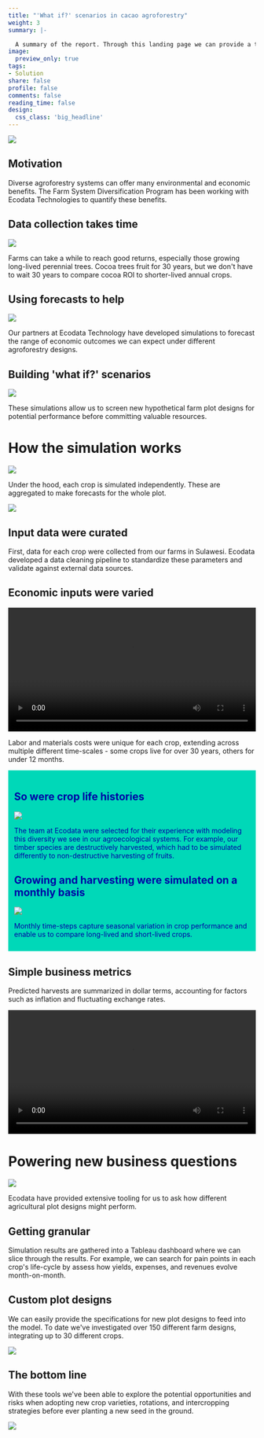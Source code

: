 ```yaml
---
title: "'What if?' scenarios in cacao agroforestry"
weight: 3
summary: |- 

  A summary of the report. Through this landing page we can provide a table of contents of multiple reports, spanning different projects. You can click the image or report title to dive in, or access reports through the upper navigation bar.
image:
  preview_only: true
tags:
- Solution
share: false
profile: false
comments: false
reading_time: false
design:
  css_class: 'big_headline'
---
```


<style>
p.caption {
  font-size: 0.8em;
  padding: 0px 0px 40px 0px;
}
qt {
  color: #525252;
}
</style>

<img src="landscape.jpg" style="border-radius: 5%;" />

## Motivation

Diverse agroforestry systems can offer many environmental and economic benefits. The Farm System Diversification Program has been working with Ecodata Technologies to quantify these benefits.

## Data collection takes time

<img src="collection.jpg" style="border-radius: 5%;" />

Farms can take a while to reach good returns, especially those growing long-lived perennial trees. Cocoa trees fruit for 30 years, but we don't have to wait 30 years to compare cocoa ROI to shorter-lived annual crops.

## Using forecasts to help

<!-- The webm version loses the pause at the end, so I've retained gifs for the timelapse animations. Just uncomment to revert to the webms. -->

<!-- <video autoplay loop style="width:100%" controls src="cocoa_sim.webm"></video> -->

<img src="cocoa_mars.gif" />

Our partners at Ecodata Technology have developed simulations to forecast the range of economic outcomes we can expect under different agroforestry designs.

## Building 'what if?' scenarios

<img src="nursury.jpg" style="border-radius: 5%;" />

These simulations allow us to screen new hypothetical farm plot designs for potential performance before committing valuable resources.

# How the simulation works

<!-- The webm version loses the pause at the end, so I've retained gifs for the two timelapse animations. Just uncomment to revert to the webms. -->

<!-- <video autoplay loop style="width:100%" controls src="facet_time.webm"></video> -->

<img src="facet_mars.gif" />

Under the hood, each crop is simulated independently. These are aggregated to make forecasts for the whole plot.

<img src="agg_mars.gif" />

## Input data were curated

First, data for each crop were collected from our farms in Sulawesi. Ecodata developed a data cleaning pipeline to standardize these parameters and validate against external data sources.

## Economic inputs were varied

<video autoplay loop style="width:100%" controls src="inputs.webm"></video>

Labor and materials costs were unique for each crop, extending across multiple different time-scales - some crops live for over 30 years, others for under 12 months.

<!-- Have to use html tags rather than markdown to get the coloured box panels to look right. Copy them or just let me know which bits you'd like in boxes and I'll do it tomorrow. -->

<div style="background-color:  #00D8B8; color: #0000A5; padding: 12px">

<h2 style="color: #0000A5"> So were crop life histories </h2>

<img src="thinning.jpeg" style="border-radius: 5%;" />

The team at Ecodata were selected for their experience with modeling this diversity we see in our agroecological systems. For example, our timber species are destructively harvested, which had to be simulated differently to non-destructive harvesting of fruits.

<h2 style="color: #0000A5"> Growing and harvesting were simulated on a monthly basis </h2>

<img src="run_sim.gif" />

Monthly time-steps capture seasonal variation in crop performance and enable us to compare long-lived and short-lived crops.

</div>

## Simple business metrics

Predicted harvests are summarized in dollar terms, accounting for factors such as inflation and fluctuating exchange rates.

<video autoplay loop style="width:100%" controls src="output_dots.webm"></video>

# Powering new business questions

<img src="cocoa.jpg" style="border-radius: 5%;" />

Ecodata have provided extensive tooling for us to ask how different agricultural plot designs might perform.

## Getting granular

Simulation results are gathered into a Tableau dashboard where we can slice through the results. For example, we can search for pain points in each crop's life-cycle by assess how yields, expenses, and revenues evolve month-on-month.

## Custom plot designs

We can easily provide the specifications for new plot designs to feed into the model. To date we've investigated over 150 different farm designs, integrating up to 30 different crops.

<img src="AF Design 1.JPG" />

## The bottom line

With these tools we've been able to explore the potential opportunities and risks when adopting new crop varieties, rotations, and intercropping strategies before ever planting a new seed in the ground.

<img src="plots.jpg" style="border-radius: 5%;" />
